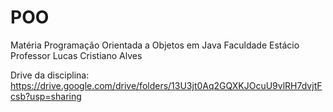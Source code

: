 # POO
Matéria Programação Orientada a Objetos em Java 
Faculdade Estácio
Professor Lucas Cristiano Alves

Drive da disciplina: https://drive.google.com/drive/folders/13U3jt0Aq2GQXKJOcuU9vlRH7dvjtFcsb?usp=sharing
